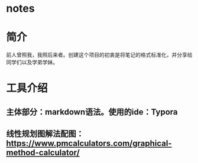 # notes
# 简介
前人曾照我，我照后来者。创建这个项目的初衷是将笔记的格式标准化，并分享给同学们以及学弟学妹。
# 工具介绍
## 主体部分：markdown语法。使用的ide：Typora
## 线性规划图解法配图：https://www.pmcalculators.com/graphical-method-calculator/


